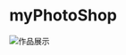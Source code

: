 # myPhotoShop

![作品展示](https://user-images.githubusercontent.com/101451523/176076338-9f16d34c-d362-4eae-ba7e-03298ffcecaf.png)

